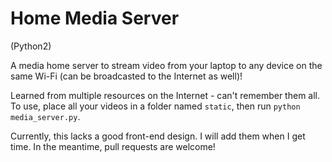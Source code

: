 # Home Media Server
(Python2)

A media home server to stream video from your laptop to any device on the same Wi-Fi
(can be broadcasted to the Internet as well)!

Learned from multiple resources on the Internet - can't remember them all.
To use, place all your videos in a folder named `static`, then run
`python media_server.py`.

Currently, this lacks a good front-end design. I will add them when I get time.
In the meantime, pull requests are welcome!
